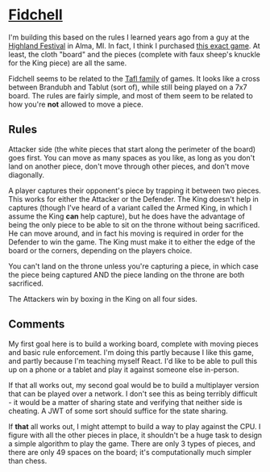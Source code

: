 # [Fidchell](https://en.wikipedia.org/wiki/Fidchell)

I'm building this based on the rules I learned years ago from a guy at the [Highland Festival](http://www.almahighlandfestival.com/) in Alma, MI.  In fact, I think I purchased [this exact game](https://historicgames.com/xcart/fidchell.html).  At least, the cloth "board" and the pieces (complete with faux sheep's knuckle for the King piece) are all the same.

Fidchell seems to be related to the [Tafl family](https://en.wikipedia.org/wiki/Tafl_games) of games.  It looks like a cross between Brandubh and Tablut (sort of), while still being played on a 7x7 board.  The rules are fairly simple, and most of them seem to be related to how you're **not** allowed to move a piece.

## Rules

Attacker side (the white pieces that start along the perimeter of the board) goes first.  You can move as many spaces as you like, as long as you don't land on another piece, don't move through other pieces, and don't move diagonally.  

A player captures their opponent's piece by trapping it between two pieces.  This works for either the Attacker or the Defender.  The King doesn't help in captures (though I've heard of a variant called the Armed King, in which I assume the King **can** help capture), but he does have the advantage of being the only piece to be able to sit on the throne without being sacrificed.  He can move around, and in fact his moving is required in order for the Defender to win the game.  The King must make it to either the edge of the board or the corners, depending on the players choice.

You can't land on the throne unless you're capturing a piece, in which case the piece being captured AND the piece landing on the throne are both sacrificed.

The Attackers win by boxing in the King on all four sides.

## Comments

My first goal here is to build a working board, complete with moving pieces and basic rule enforcement.  I'm doing this partly because I like this game, and partly because I'm teaching myself React.  I'd like to be able to pull this up on a phone or a tablet and play it against someone else in-person.

If that all works out, my second goal would be to build a multiplayer version that can be played over a network.  I don't see this as being terribly difficult - it would be a matter of sharing state and verifying that neither side is cheating.  A JWT of some sort should suffice for the state sharing.

If **that** all works out, I might attempt to build a way to play against the CPU.  I figure with all the other pieces in place, it shouldn't be a huge task to design a simple algorithm to play the game.  There are only 3 types of pieces, and there are only 49 spaces on the board; it's computationally much simpler than chess.